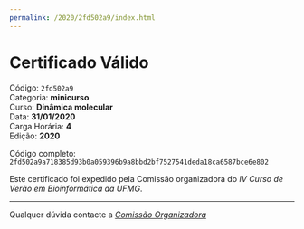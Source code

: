 ```yaml
---
permalink: /2020/2fd502a9/index.html
---
```


# Certificado Válido

Código: `2fd502a9`<br>
Categoria: **minicurso**<br>
Curso: **Dinâmica molecular**<br>
Data: **31/01/2020**<br>
Carga Horária: **4**<br>
Edição: **2020**<br>


Código completo: `2fd502a9a718385d93b0a059396b9a8bbd2bf7527541deda18ca6587bce6e802`


Este certificado foi expedido pela Comissão organizadora do *IV Curso de Verão em Bioinformática da UFMG*.

----

Qualquer dúvida contacte a [_Comissão Organizadora_](<mailto:cursobioinfoufmg@gmail.com$subject=[Certificados]>)

